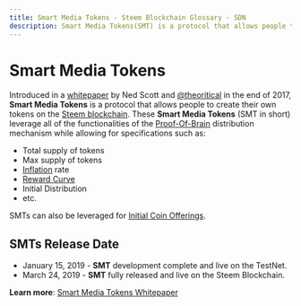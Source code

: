 ```yaml
---
title: Smart Media Tokens - Steem Blockchain Glossary - SDN
description: Smart Media Tokens(SMT) is a protocol that allows people to create their own tokens on the Steem blockchain. These Smart Media Tokens leverage all of the functionalities of the Proof-Of-Brain distribution mechanism while allowing for specifications.
---
```

# Smart Media Tokens

Introduced in a [whitepaper](https://smt.steem.io/smt-whitepaper.pdf) by Ned Scott and [@theoritical](https://github.com/theoreticalbts) in the end of 2017, **Smart Media Tokens** is a protocol that allows people to create their own tokens on the [Steem blockchain](/glossary/steem-blockchain.md). These **Smart Media Tokens** (SMT in short) leverage all of the functionalities of the [Proof-Of-Brain](/glossary/proof-of-brain.md) distribution mechanism while allowing for specifications such as:

- Total supply of tokens
- Max supply of tokens
- [Inflation](/glossary/inflation.md) rate
- [Reward Curve](/glossary/reward-curve.md)
- Initial Distribution
- etc.

SMTs can also be leveraged for [Initial Coin Offerings](/glossary/initial-coin-offering.md).

## SMTs Release Date
- January 15, 2019 - **SMT** development complete and live on the TestNet.
- March 24, 2019 - **SMT** fully released and live on the Steem Blockchain.

**Learn more**: [Smart Media Tokens Whitepaper](https://smt.steem.io/smt-whitepaper.pdf)